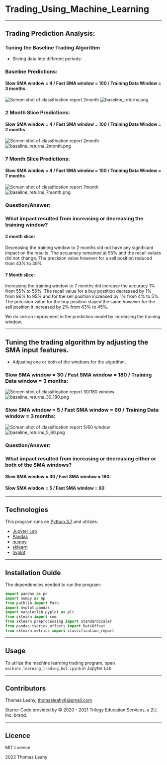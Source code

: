 # Trading_Using_Machine_Learning

---

## Trading Prediction Analysis: 
 
### Tuning the Baseline Trading Algorithm
* Slicing data into different periods:

### Baseline Predictions: 
#### Slow SMA window = 4 / Fast SMA window = 100 / Training Data Window = 3 months
![Screen shot of classification report 2month](https://user-images.githubusercontent.com/89755088/148332678-b0aebbdd-c198-4cb3-bc01-0fa387747345.png)
![baseline_returns.png](https://user-images.githubusercontent.com/89755088/148336663-d07c6b25-6743-43c7-b9d8-b26e3e54d900.png)

### 2 Month Slice Predictions:
#### Slow SMA window = 4 / Fast SMA window = 100 / Training Data Window = 2 months
![Screen shot of classification report 2month](https://user-images.githubusercontent.com/89755088/148332678-b0aebbdd-c198-4cb3-bc01-0fa387747345.png)
![baseline_returns_2month.png](https://user-images.githubusercontent.com/89755088/148336853-0e697704-a9ba-478c-8f41-dcfd7f074307.png)

### 7 Month Slice Predictions:
#### Slow SMA window = 4 / Fast SMA window = 100 / Training Data Window = 7 months
![Screen shot of classification report 7month](https://user-images.githubusercontent.com/89755088/148333070-4d480333-6159-40c7-bb4f-9071d556329a.png)
![baseline_returns_7month.png](https://user-images.githubusercontent.com/89755088/148337012-11512d23-ee92-4db3-af60-310331b511f3.png)

### Question/Answer:
### What impact resulted from increasing or decreasing the training window?
#### 2 month slice:

Decreasing the training window to 2 months did not have any significant impact on the results. The accuaracy remained at 55% and the recall values did not change. The precision value however for a sell position reduced from 43% to 39%

#### 7 Month slice:

Increasing the training window to 7 months did increase the accuracy 1% from 55% to 56%. The recall value for a buy postition decreased by 1% from 96% to 95% and for the sell position increased by 1% from 4% to 5%. The precision value for the buy position stayed the same however for the sell position it increased by 2% from 43% to 45%. 

We do see an improvment in the prediction model by increasing the training window.

---
## Tuning the trading algorithm by adjusting the SMA input features. 
* Adjusting one or both of the windows for the algorithm.

### Slow SMA window = 30 / Fast SMA window = 180 / Training Data window = 3 months:
![Screen shot of classification report 30/180 window](https://user-images.githubusercontent.com/89755088/148346543-27cbbdf1-5f6b-43b7-8619-7bf562b59dea.png)
![baseline_returns_30_180.png](https://user-images.githubusercontent.com/89755088/148348428-7b2666bb-00e3-4b6f-a6a7-d2f586d706d7.png)

### Slow SMA window = 5 / Fast SMA window = 60 / Training Data window = 3 months:
![Screen shot of classification report 5/60 window](https://user-images.githubusercontent.com/89755088/148346917-ba63b7a2-514b-4adc-bff9-beb9f42dfc9f.png)
![baseline_returns_5_60.png](https://user-images.githubusercontent.com/89755088/148348193-6a671ee8-ae74-4e86-9c72-40fffc363fd3.png)

### Question/Answer:
### What impact resulted from increasing or decreasing either or both of the SMA windows?

#### Slow SMA window = 30 / Fast SMA window = 180:



#### Slow SMA window = 5 / Fast SMA window = 60









---
## Technologies

This program runs on [Python 3.7](https://www.python.org/) and utilizes:
* [Jupyter Lab](https://jupyter.org/install)
* [Pandas](https://pandas.pydata.org/)
* [numpy](https://numpy.org/)
* [sklearn](https://scikit-learn.org/stable/)
* [hvplot](https://pyviz-dev.github.io/hvplot/)

---
## Installation Guide

The dependencies needed to run the program:

```python
import pandas as pd
import numpy as np
from pathlib import Path
import hvplot.pandas
import matplotlib.pyplot as plt
from sklearn import svm
from sklearn.preprocessing import StandardScaler
from pandas.tseries.offsets import DateOffset
from sklearn.metrics import classification_report
```

---
## Usage

To utilize the machine learning trading program, open `machine_learning_trading_bot.ipynb` in Jupyter Lab 

---
## Contributors

Thomas Leahy, thomasleahy6@gmail.com

Starter Code provided by © 2020 - 2021 Trilogy Education Services, a 2U, Inc. brand.

---
## Licence
MIT Licence

2022 Thomas Leahy
